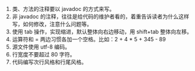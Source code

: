1. 类、方法的注释要以 javadoc 的方式来写。
2. 非 javadoc 的注释，往往是给代码的维护者看的，着重告诉读者为什么这样写，如何修改，注意什么问题等。
3. 使用 tab 操作，实现缩进，默认整体向右边移动，用 shift+tab 整体向左移。
4. 运算符和 = 两边习惯各加一个空格。比如：2 + 4 * 5 + 345 - 89
5. 源文件使用 utf-8 编码。
6. 行宽度不要超过 80 字符。
7. 代码编写次行风格和行尾风格。 